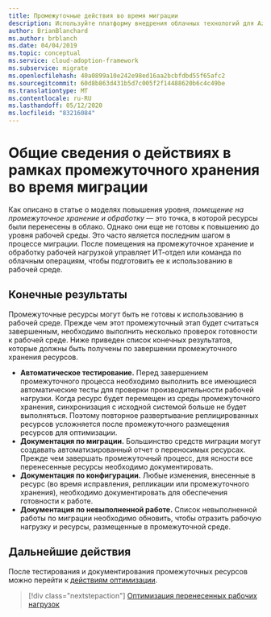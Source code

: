 ```yaml
---
title: Промежуточные действия во время миграции
description: Используйте платформу внедрения облачных технологий для Azure, чтобы понять промежуточные действия и связанные с ними результаты, необходимые во время миграции.
author: BrianBlanchard
ms.author: brblanch
ms.date: 04/04/2019
ms.topic: conceptual
ms.service: cloud-adoption-framework
ms.subservice: migrate
ms.openlocfilehash: 40a0899a10e242e98ed16aa2bcbfdbd55f65afc2
ms.sourcegitcommit: 60d8b863d431b5d7c005f2f14488620b6c4c49be
ms.translationtype: MT
ms.contentlocale: ru-RU
ms.lasthandoff: 05/12/2020
ms.locfileid: "83216084"
---
```

# <a name="understand-staging-activities-during-a-migration"></a>Общие сведения о действиях в рамках промежуточного хранения во время миграции

Как описано в статье о моделях повышения уровня, _помещение на промежуточное хранение и обработку_ — это точка, в которой ресурсы были перенесены в облако. Однако они еще не готовы к повышению до уровня рабочей среды. Это часто является последним шагом в процессе миграции. После помещения на промежуточное хранение и обработку рабочей нагрузкой управляет ИТ-отдел или команда по облачным операциям, чтобы подготовить ее к использованию в рабочей среде.

## <a name="deliverables"></a>Конечные результаты

Промежуточные ресурсы могут быть не готовы к использованию в рабочей среде. Прежде чем этот промежуточный этап будет считаться завершенным, необходимо выполнить несколько проверок готовности к рабочей среде. Ниже приведен список конечных результатов, которые должны быть получены по завершении промежуточного хранения ресурсов.

- **Автоматическое тестирование.** Перед завершением промежуточного процесса необходимо выполнить все имеющиеся автоматические тесты для проверки производительности рабочей нагрузки. Когда ресурс будет перемещен из среды промежуточного хранения, синхронизация с исходной системой больше не будет выполняться. Поэтому повторное развертывание реплицированных ресурсов усложняется после промежуточного размещения ресурсов для оптимизации.
- **Документация по миграции.** Большинство средств миграции могут создавать автоматизированный отчет о переносимых ресурсах. Прежде чем завершать промежуточный процесс, для ясности все перенесенные ресурсы необходимо документировать.
- **Документация по конфигурации.** Любые изменения, внесенные в ресурс (во время исправления, репликации или промежуточного хранения), необходимо документировать для обеспечения готовности к работе.
- **Документация по невыполненной работе.** Список невыполненной работы по миграции необходимо обновить, чтобы отразить рабочую нагрузку и ресурсы, размещенные в промежуточной среде.

## <a name="next-steps"></a>Дальнейшие действия

После тестирования и документирования промежуточных ресурсов можно перейти к [действиям оптимизации](../optimize/index.md).

> [!div class="nextstepaction"]
> [Оптимизация перенесенных рабочих нагрузок](../optimize/index.md)
